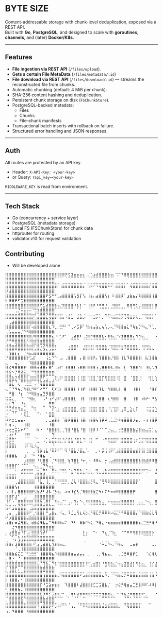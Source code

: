 # BYTE SIZE

Content-addressable storage with chunk-level deduplication, exposed via a REST API.  
Built with **Go**, **PostgreSQL**, and designed to scale with **goroutines**, **channels**, and (later) **Docker/K8s**.

---

## Features
- **File ingestion via REST API** (`/files/upload`).
- **Gets a certain File MetaData** (`/files/metadata/:id`)
- **File download via REST API** (`/files/download/:id`) — streams the reconstructed file from chunks.
- Automatic chunking (default: 4 MiB per chunk).
- SHA-256 content hashing and deduplication.
- Persistent chunk storage on disk (`FSChunkStore`).
- PostgreSQL-backed metadata:
  - Files
  - Chunks
  - File–chunk manifests
- Transactional batch inserts with rollback on failure.
- Structured error handling and JSON responses.

---

## Auth
All routes are protected by an API key.

- Header: `X-API-Key: <your-key>`
- or Query: `?api_key=<your-key>`

`MIDDLEWARE_KEY` is read from environment.

---

## Tech Stack
- Go (concurrency + service layer)
- PostgreSQL (metadata storage)
- Local FS (FSChunkStore) for chunk data 
- httprouter for routing 
- validator.v10 for request validation

## Contributing
- Will be developed alone

⣿⣿⣿⣿⣿⣿⣿⣿⣿⣿⣿⣿⣿⣿⣿⣿⣿⣿⡿⢟⣫⣽⣶⣶⣶⣆⠠⣉⣴⣾⣿⣿⣿⣷⣶⠈⠍⠙⠿⢿⣿⣿⣿⣿⣿⣿⣿⣿⣿⣿⣿⣿⣿⣿⣿⣿⣿⣿⣿⣿⣿⣿⣿⣿⣿
⣿⣿⣿⣿⣿⣿⣿⣿⣿⣿⣿⣿⣿⣿⣿⣿⣿⠃⣾⣿⣿⣿⣿⣿⣿⡌⠘⡿⠟⠻⢿⣿⣿⠿⠟⢸⣿⣿⡇⠁⢾⣿⣿⣿⣿⣿⡞⣿⣿⡿⣼⣿⣿⣿⣿⣿⣿⣿⣿⣿⣿⣿⣿⣿⣿
⣿⣿⣿⣿⣿⣿⣿⣿⣿⣿⣿⣿⣿⠟⣫⠛⠋⣠⣾⣿⣿⣿⢡⣻⡏⢣⠀⣷⡄⣴⣿⣿⢣⡆⠸⢸⣿⡿⠁⣰⣷⣦⡌⢿⣿⣿⣿⢸⣿⠇⠿⢿⠟⠋⣩⣿⣿⣿⣿⣿⣿⣿⣿⣿⣿
⣿⣿⣿⣿⣿⣿⣿⣿⣿⣿⡿⢋⣥⣾⣿⣿⣷⣦⡹⣿⣿⣿⠘⡧⡇⠈⠀⡿⠟⠘⢛⣛⣘⡀⣘⣿⣟⣀⡀⠿⢿⢛⢅⡤⣿⣿⣿⡇⡿⠀⠀⠀⠠⢌⣒⣶⣖⡂⢩⣽⣿⣿⣿⣿⣿
⣿⣿⣿⣿⣿⣿⣿⣿⣿⠟⣴⣿⣿⣎⢿⣿⡿⢻⣧⠰⣾⣁⠀⣸⣷⡨⠐⠒⣒⡭⠅⡀⠙⠻⢶⣮⣝⡫⢙⢿⣶⡶⢦⣀⠉⢿⣿⡇⠁⠀⢀⣴⣾⣿⣿⣿⣿⣿⣿⣿⣿⣿⣿⣿⣿
⣿⣿⣿⣿⣿⣿⣿⣿⠡⣾⣿⣿⣿⣿⣆⠹⣀⢘⡛⠃⠉⢀⠔⣩⡿⠁⢻⣶⣤⣵⣄⢦⢡⡠⢄⠙⢿⣿⣶⣅⠙⢷⣦⡙⠳⣄⠙⢁⡀⢀⣡⣤⣤⣤⡈⠙⠻⣿⣿⣿⣿⣿⣿⣿⣿
⣿⣿⣿⣿⣿⣿⣿⣿⣧⢻⣿⠿⣿⣿⣿⣦⠘⢈⠜⠁⠀⣠⣾⣿⠃⢠⣽⣏⢻⣿⣿⣧⡂⢿⣷⣄⠱⣽⣿⣿⣿⣆⠹⡹⣦⣀⠀⠀⠐⢎⣉⠛⢿⣿⣿⣷⡑⢻⣿⣿⣿⣿⣿⣿⣿
⣿⣿⣿⣿⣿⣿⣿⣿⣿⢃⣿⡐⢮⡙⢛⣛⡃⠀⠀⠀⣰⣿⣿⠃⠀⣼⣟⣿⡇⢻⣿⣿⣷⡈⢿⣿⡛⣷⠹⣿⣿⣿⣧⡀⢻⢻⣷⣄⠀⠈⢻⣿⡆⡍⠉⠙⢿⣌⣿⣿⣿⣿⣿⣿⣿
⡙⣿⣿⣿⣿⣿⣿⡟⣡⡏⠀⠀⠀⢨⣂⠙⠑⢀⡄⢀⣿⣿⣿⠀⡄⣿⢸⣿⡟⡄⢹⣿⣿⣷⡘⣿⡇⢸⣇⠹⣿⣿⣿⣿⠀⣧⣹⣿⣷⣄⠀⠀⢤⡀⠀⠀⠈⢿⣿⣿⣿⣿⣿⣿⣿
⣿⣮⠻⣿⣿⣿⣟⠀⣿⣿⣶⣾⣿⡆⠿⠁⢠⡾⠁⣸⣿⣿⡇⢰⢿⣿⢸⣿⣿⢰⣠⣿⣿⣿⣧⣸⣷⠀⣇⠀⢹⣿⣿⢹⠀⢸⣧⠡⡹⣿⣷⠑⠌⢻⣾⣶⣄⠈⠹⣿⣿⣿⣿⣿⣿
⣿⣿⣷⣝⠻⣿⣿⣇⣿⣿⣿⡟⢋⣠⠀⢠⢟⡼⠃⣿⣿⣿⡇⢸⢸⣿⠈⣿⣿⡈⣿⡏⢻⣿⣿⡇⢿⠀⣿⠀⠈⣿⣿⡸⠀⠀⢻⣇⢱⠙⣿⣇⠈⢆⠉⢉⣛⡃⠠⠘⢿⣿⣿⣿⣿
⣄⠉⠙⠻⢦⡈⢻⣿⡘⠿⠋⠔⠛⠋⠀⢏⠞⣱⠀⣿⣿⣿⡇⢸⢸⡟⠀⣿⣿⡇⢹⣇⠀⢻⣿⣿⣸⠀⣿⠀⠀⢸⣿⡇⠀⠀⠘⣿⡎⠀⠛⣿⠀⠘⡆⠀⠙⠻⣿⣶⣤⣙⡻⣿⣿
⣭⣭⣄⡀⠀⠈⠀⠙⣿⣆⠀⠀⠠⠃⢰⠊⣼⠏⢠⣿⣿⣿⣇⠀⢸⡇⠀⣿⣿⡇⣿⣿⠀⢆⢻⣿⡇⠀⣿⠀⠀⢸⡿⠀⠾⠞⠂⠛⣣⣦⣆⢹⠀⠀⠸⣦⠀⢀⠀⠀⠀⣀⠀⣿⣿
⠭⠭⣛⣛⠻⠶⢤⡀⠈⠻⠀⠀⠀⠀⠈⠞⢡⡆⢰⣿⣿⣿⣿⡀⢺⣿⠀⣿⣿⡇⣿⣿⢠⠘⡌⣿⠇⣠⠿⣀⣵⢆⠏⠀⠀⠨⣭⣭⣑⡒⠀⠈⠁⠀⠂⢿⣇⠀⠀⠉⠂⠀⠁⣿⣿
⠿⠗⣒⣂⣤⣤⠄⠀⠀⠀⠀⠀⠀⡀⣀⣴⣿⡇⠈⣿⡿⣿⣿⡇⢸⣿⠀⣿⣿⢧⢹⡿⠼⢀⣁⣙⠺⢶⣿⣿⣿⡸⣤⡀⠠⢰⢸⣿⡿⠇⢶⠠⡀⠀⠀⢸⣿⠀⠀⠀⠀⠀⠀⠸⣿
⡶⢖⣒⣭⡥⠖⠋⠁⠀⠀⠷⠐⠀⠘⣿⣿⣿⣇⢀⢹⣿⠘⣿⣧⠘⣿⠀⣿⡿⠸⠈⠁⠉⣐⣤⣀⢐⣛⣿⣿⣿⣷⣬⣿⣶⣤⣭⡁⣄⣠⣴⡆⠃⠀⠀⢸⣿⠀⢀⠀⠀⠀⠀⠀⢹
⣶⡿⠿⠁⠀⠀⠀⠀⠀⠀⣁⠀⠠⡁⣦⣭⣭⣿⡘⡎⣿⣧⠘⣿⣇⠹⠀⣿⠀⠋⠀⠐⠛⢿⣿⡿⠃⣿⣿⣿⣿⢰⠖⣩⡏⢿⣿⣿⣿⣿⣿⣿⡆⠀⠀⢸⠏⢷⡰⣄⠀⠀⠀⠀⠘
⡇⠀⠀⠀⠀⠀⠀⡀⠀⡀⢻⡷⢰⣧⠘⠿⠟⠋⠁⠻⠘⣿⣧⡘⣿⣄⠡⠀⠀⡀⠆⡭⢨⢸⠟⢁⣾⣿⣿⣿⣿⣶⣾⡟⣿⢘⣿⣿⣿⣿⣿⣿⣧⠀⠀⣸⠀⠈⠃⠘⢿⣦⠀⢀⠀
⠁⠀⠀⠀⠀⠀⣰⣿⣿⡇⠘⢇⣿⣿⠀⡈⠻⣿⣿⡀⢷⠹⣿⣇⠘⠖⡀⠂⠸⠿⠦⠀⡒⢠⣴⣿⣿⣿⣿⣿⣿⣿⣿⣷⣿⣾⡿⠿⣿⣿⣿⣿⡏⠁⠈⠉⠁⠀⢢⣄⣀⡙⠳⢤⣄
⠀⠀⠀⠂⠀⣾⣿⣿⣿⠀⣶⣄⢻⠃⠀⠿⠶⠌⠻⠧⠈⣦⠹⣿⣷⣄⢥⣦⡀⢿⣄⣠⣷⣾⣿⣿⣿⣿⣿⣿⣿⣿⣿⣿⠟⠩⠒⠀⣼⣿⣿⣿⡇⠀⠀⠀⠀⠀⢸⣿⣿⣿⣶⣶⣶
⠀⠀⠀⢀⣼⣿⣿⣿⣿⡇⠘⣧⡀⢸⡀⢀⠉⠛⣛⡛⡀⣌⢧⠘⣿⣿⣷⣝⠻⣄⠈⢛⠻⠿⣿⣿⣿⣿⣿⣿⣿⣿⡟⠁⠀⠀⠀⠀⣿⣿⣿⣿⢣⡆⠀⠀⠀⠀⢸⣿⣿⣿⣿⣿⣿
⠠⠀⡇⡄⣿⣿⣿⣿⣿⢣⣷⡜⠃⣼⡧⢈⡳⣦⠀⠴⠶⠸⣎⢣⡈⢿⣿⣿⣷⣍⠳⠆⠍⠓⠶⠾⢿⣿⣿⣿⣿⡟⠀⠀⠀⠀⠀⠀⣿⣿⣿⡏⣼⠁⠀⣠⠀⠀⣸⣿⣿⣿⣿⣿⣿
⡸⠃⠐⠀⣿⣿⣿⣿⣿⢸⣿⣷⠠⣿⡇⠀⠻⣦⡌⡁⣠⠄⢹⡆⠑⢄⠻⣿⣿⣿⣷⣤⡀⠒⢶⣶⣶⣿⣿⣿⣿⡇⢀⣤⣄⠑⢦⡀⣿⣿⠟⣸⣧⣾⣾⣿⠀⣰⣿⣿⣿⣿⣿⣿⣿
⢀⣤⠀⢀⣿⣿⣿⡿⠋⡐⣿⣿⡇⠛⣠⣷⣄⠐⢥⡀⠹⣈⣀⢻⣆⢮⡢⡙⢿⣏⡛⠿⠿⠷⠴⣭⡙⠛⠿⣿⣿⣿⡌⠙⣿⣷⣮⣇⢻⠟⡰⣿⣿⣿⣿⣿⣼⣿⣿⣿⣿⣿⣿⣿⣿
⣴⣿⡆⠶⣬⢻⣿⣄⢰⣿⣮⠻⣧⣤⠉⠻⠿⠿⠦⠍⠀⠙⠃⠀⢿⡷⠙⢮⡀⠙⢿⣄⠐⢶⣶⣶⣶⣿⣿⣿⣿⣿⣿⣦⣈⣙⡛⢿⠘⠀⠀⢬⡙⢿⣿⣿⣿⣿⣿⣿⣿⣿⣿⣿⣿
⡄⢴⣿⣿⠶⠘⠏⣴⢸⣿⡿⠱⠞⠃⠀⠀⠀⠀⠀⠀⠀⠀⠀⠀⠀⣇⡆⠀⠉⠂⠀⠙⢦⡈⠹⣆⠀⠈⠉⠛⠛⠻⠿⠿⢿⣿⣿⡗⠀⠀⠀⠡⡄⢳⢸⣿⣿⣿⣿⣿⣿⣿⣿⣿⣿
⣿⣶⡄⣰⣿⣿⣷⣿⡆⠟⣠⢀⣴⣶⣆⢻⣶⣦⣄⡀⠀⠀⠀⠀⠀⠈⠀⠀⠀⠀⠐⠥⣈⠳⢄⠙⢷⣄⠀⠀⣀⣤⡶⠀⠀⠀⠀⣀⡀⠀⠀⠀⠈⢀⢸⣿⣿⣿⣿⣿⣿⣿⣿⣿⣿
⣿⣿⣷⣮⣍⣉⠈⢋⣚⣛⠁⢸⣿⣿⢿⣦⠹⣿⣿⣿⣿⣶⣤⣴⣤⡄⢀⠀⠀⢀⡀⢻⣦⣤⡀⠀⢀⣈⣛⠿⣿⡟⣁⠀⠀⠈⣎⢿⢇⡄⢿⡐⢀⠈⠀⣿⣿⣿⣿⣿⣿⣿⣿⣿⣿
⣿⣿⣿⣿⣿⣿⣿⣿⣿⣿⣦⡈⢹⣷⣄⡙⠧⢹⣿⣿⣿⣿⣿⣿⣿⡇⠟⣡⣶⣿⡇⠘⣻⢿⣷⣌⠲⣦⣽⣿⣾⡇⠻⣷⣦⡀⢸⡎⣼⡇⢸⣿⡏⠄⠀⣿⣿⣿⣿⣿⣿⣿⣿⣿⣿
⣿⣿⣿⣿⣿⣿⣿⣿⣿⣿⣿⣿⢰⣿⣿⣿⣦⡘⢿⣿⣿⣿⣿⣿⠟⣡⣾⣿⣿⣿⣿⣄⠻⡀⠙⠻⣷⣌⡛⠿⣿⣿⣦⣽⣿⣿⢸⣷⠸⡇⢸⣿⣿⡄⠂⢸⣿⣿⣿⣿⣿⣿⣿⣿⣿
⣿⣿⣿⣿⣿⣿⣿⣿⣿⣿⣿⡏⠘⣩⣵⡶⣶⡆⠀⠹⣿⣿⣿⠇⣼⣿⣿⣿⣋⣉⣩⣿⣧⡈⠀⢐⢮⡛⢿⣶⣤⣉⣛⣿⠿⠏⠼⠿⡇⢃⣸⣿⣿⣷⡄⢸⣿⣿⣿⣿⣿⣿⣿⣿⣿
⣿⣿⣿⣿⣿⣿⣿⣿⣿⣿⣿⣧⡜⢛⣅⣴⣿⣧⡉⠠⡀⠻⢃⡾⠟⣛⠻⠯⠩⠭⠭⣽⣿⣿⣦⡀⠁⠙⢷⣬⡛⢿⣿⣿⢋⣄⠀⠀⠈⠄⢿⣿⣿⣿⣷⠈⣿⣿⣿⣿⣿⣿⣿⣿⣿
⣿⣿⣿⣿⣿⣿⣿⣿⣿⣿⠻⢠⣾⣿⡿⠟⡩⠶⠛⠓⠈⢠⡀⠈⠛⠿⢿⣿⣿⣿⣷⣬⣲⣾⣿⣿⣆⠀⠙⢿⣿⣿⣿⡏⠀⠀⠉⠀⠀⢠⡀⠻⣿⣿⣿⠀⢿⣿⣿⣿⣿⣿⣿⣿⣿
